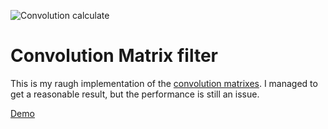 ![Convolution calculate](https://ytiurin.github.io/imagefilter/convolution-calculate.png)

# Convolution Matrix filter

This is my raugh implementation of the [convolution matrixes](https://docs.gimp.org/en/plug-in-convmatrix.html). I managed to get a reasonable result, but the performance is still an issue.

[Demo](https://ytiurin.github.com/imagefilter)
